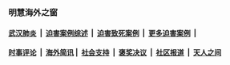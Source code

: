 
### 明慧海外之窗

####  [武汉肺炎](indexes/365.md?t=04211801) &nbsp;|&nbsp;  [迫害案例综述](indexes/328.md?t=04211801) &nbsp;|&nbsp; [迫害致死案例](indexes/277.md?t=04211801)  &nbsp;|&nbsp; [更多迫害案例](indexes/81.md?t=04211801)  &nbsp;|&nbsp; 
####  [时事评论](indexes/19.md?t=04211801) &nbsp;|&nbsp; [海外简讯](indexes/245.md?t=04211801)&nbsp;|&nbsp;  [社会支持](indexes/140.md?t=04211801) &nbsp;|&nbsp; [褒奖决议](indexes/282.md?t=04211801) &nbsp;|&nbsp; [社区报道](indexes/91.md?t=04211801)  &nbsp;|&nbsp; [天人之间](indexes/78.md?t=04211801) 

